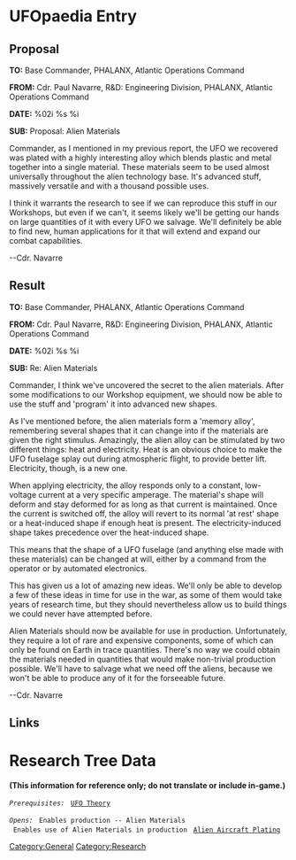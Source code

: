 # UFOpaedia Entry

## Proposal

**TO:** Base Commander, PHALANX, Atlantic Operations Command

**FROM:** Cdr. Paul Navarre, R&D: Engineering Division, PHALANX,
Atlantic Operations Command

**DATE:** %02i %s %i

**SUB:** Proposal: Alien Materials

Commander, as I mentioned in my previous report, the UFO we recovered
was plated with a highly interesting alloy which blends plastic and
metal together into a single material. These materials seem to be used
almost universally throughout the alien technology base. It's advanced
stuff, massively versatile and with a thousand possible uses.

I think it warrants the research to see if we can reproduce this stuff
in our Workshops, but even if we can't, it seems likely we'll be getting
our hands on large quantities of it with every UFO we salvage. We'll
definitely be able to find new, human applications for it that will
extend and expand our combat capabilities.

--Cdr. Navarre

## Result

**TO:** Base Commander, PHALANX, Atlantic Operations Command

**FROM:** Cdr. Paul Navarre, R&D: Engineering Division, PHALANX,
Atlantic Operations Command

**DATE:** %02i %s %i

**SUB:** Re: Alien Materials

Commander, I think we've uncovered the secret to the alien materials.
After some modifications to our Workshop equipment, we should now be
able to use the stuff and 'program' it into advanced new shapes.

As I've mentioned before, the alien materials form a 'memory alloy',
remembering several shapes that it can change into if the materials are
given the right stimulus. Amazingly, the alien alloy can be stimulated
by two different things: heat and electricity. Heat is an obvious choice
to make the UFO fuselage splay out during atmospheric flight, to provide
better lift. Electricity, though, is a new one.

When applying electricity, the alloy responds only to a constant,
low-voltage current at a very specific amperage. The material's shape
will deform and stay deformed for as long as that current is maintained.
Once the current is switched off, the alloy will revert to its normal
'at rest' shape or a heat-induced shape if enough heat is present. The
electricity-induced shape takes precedence over the heat-induced shape.

This means that the shape of a UFO fuselage (and anything else made with
these materials) can be changed at will, either by a command from the
operator or by automated electronics.

This has given us a lot of amazing new ideas. We'll only be able to
develop a few of these ideas in time for use in the war, as some of them
would take years of research time, but they should nevertheless allow us
to build things we could never have attempted before.

Alien Materials should now be available for use in production.
Unfortunately, they require a lot of rare and expensive components, some
of which can only be found on Earth in trace quantities. There's no way
we could obtain the materials needed in quantities that would make
non-trivial production possible. We'll have to salvage what we need off
the aliens, because we won't be able to produce any of it for the
forseeable future.

--Cdr. Navarre

## Links

# Research Tree Data

**(This information for reference only; do not translate or include
in-game.)**

*`Prerequisites:`*
` `[`UFO Theory`](Research/UFO_Theory "wikilink")

*`Opens:`*
` Enables production -- Alien Materials`
` Enables use of Alien Materials in production`
` `[`Alien Aircraft Plating`](Aircraft_Equipment/Armour/Alien_Aircraft_Plating "wikilink")

[Category:General](Category:General "wikilink")
[Category:Research](Category:Research "wikilink")